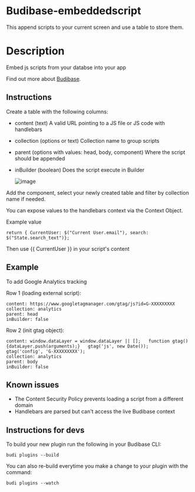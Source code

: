 # Budibase-embeddedscript

This append scripts to your current screen and use a table to store them.

# Description

Embed js scripts from your databse into your app

Find out more about [Budibase](https://github.com/Budibase/budibase).

## Instructions

Create a table with the following columns:

- content (text) A valid URL pointing to a JS file or JS code with handlebars
- collection (options or text) Collection name to group scripts
- parent (options with values: head, body, component) Where the script should be appended
- inBuilder (boolean) Does the script execute in Builder

  ![image](https://github.com/diogenesbrussels/budibase-embeddedscript/assets/91942877/aff598d6-6c8c-4788-b95b-4d950712e569)


Add the component, select your newly created table and filter by collection name if needed.

You can expose values to the handlebars context via the Context Object.

Example value
```
return { CurrentUser: $("Current User.email"), search: $("State.search_text")};
```
Then use {{ CurrentUser }} in your script's content

## Example

To add Google Analytics tracking

Row 1 (loading external script):
```
content: https://www.googletagmanager.com/gtag/js?id=G-XXXXXXXXX
collection: analytics
parent: head
inBuilder: false
```

Row 2 (init gtag object):
```
content: window.dataLayer = window.dataLayer || [];   function gtag(){dataLayer.push(arguments);}   gtag('js', new Date());    gtag('config', 'G-XXXXXXXXX');
collection: analytics
parent: body
inBuilder: false
```

## Known issues

- The Content Security Policy prevents loading a script from a different domain
- Handlebars are parsed but can't access the live Budibase context

## Instructions for devs

To build your new plugin run the following in your Budibase CLI:

```
budi plugins --build
```

You can also re-build everytime you make a change to your plugin with the command:

```
budi plugins --watch
```
